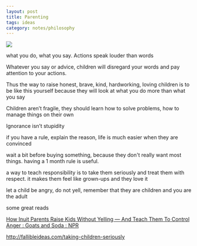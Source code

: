```yaml
---
layout: post
title: Parenting
tags: ideas
category: notes/philosophy
---
```


![](https://images.unsplash.com/photo-1503454537195-1dcabb73ffb9?ixlib=rb-1.2.1&ixid=eyJhcHBfaWQiOjEyMDd9&auto=format&fit=crop&w=600&q=80)

what you do, what you say. Actions speak louder than words 

Whatever you say or advice, children will disregard your words and pay attention to your actions. 

Thus the way to raise honest, brave, kind, hardworking, loving children is to be like this yourself because they will look at what you do more than what you say 

Children aren’t fragile, they should learn how to solve problems, how to manage things on their own 

Ignorance isn’t stupidity

if you have a rule, explain the reason, life is much easier when they are convinced

wait a bit before buying something, because they don't really want most things. having a 1 month rule is useful.

a way to teach responsibility is to take them seriously and treat them with respect. it makes them feel like grown-ups and they love it 

let a child  be angry, do not yell, remember that they are children and you are the adult  

some great reads 

[How Inuit Parents Raise Kids Without Yelling — And Teach Them To Control Anger : Goats and Soda : NPR](https://www.npr.org/sections/goatsandsoda/2019/03/13/685533353/a-playful-way-to-teach-kids-to-control-their-anger)


<http://fallibleideas.com/taking-children-seriously>